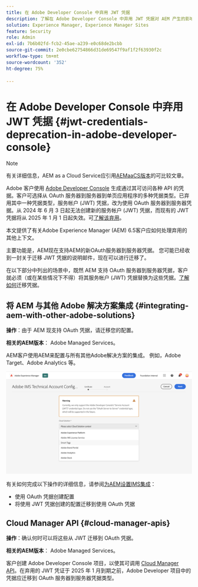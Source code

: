 ```yaml
---
title: 在 Adobe Developer Console 中弃用 JWT 凭据
description: 了解在 Adobe Developer Console 中弃用 JWT 凭据对 AEM 产生的影响
solution: Experience Manager, Experience Manager Sites
feature: Security
role: Admin
exl-id: 7b6b02fd-fcb2-45ae-a239-e0c68de2bcbb
source-git-commit: 2e0cbe62754866d31de69547f9af1f2f63930f2c
workflow-type: tm+mt
source-wordcount: '352'
ht-degree: 75%

---
```


# 在 Adobe Developer Console 中弃用 JWT 凭据 {#jwt-credentials-deprecation-in-adobe-developer-console}

>[!NOTE]
> 有关详细信息，AEM as a Cloud Service应引用[AEMaaCS版本](https://experienceleague.adobe.com/docs/experience-manager-cloud-service/content/security/jwt-credentials-deprecation-in-adobe-developer-console.html?lang=zh-Hans)的可比较文章。

Adobe 客户使用 [Adobe Developer Console](https://developer.adobe.com/console) 生成通过其可访问各种 API 的凭据。客户可选择从 OAuth 服务器到服务器到单页应用程序的多种凭据类型。已弃用其中一种凭据类型，服务帐户 (JWT) 凭据，改为使用 OAuth 服务器到服务器凭据。从 2024 年 6 月 3 日起无法创建新的服务帐户 (JWT) 凭据，而现有的 JWT 凭据将从 2025 年 1 月 1 日起失效。可[了解该弃用](https://developer.adobe.com/developer-console/docs/guides/authentication/ServerToServerAuthentication/migration/)。

本文提供了有关Adobe Experience Manager (AEM) 6.5客户应如何处理弃用的其他上下文。

主要功能是，AEM现在支持AEM的新OAuth服务器到服务器凭据。 您可能已经收到一封关于迁移 JWT 凭据的说明邮件，现在可以进行迁移了。

在以下部分中列出的场景中，既然 AEM 支持 OAuth 服务器到服务器凭据，客户就必须（或在某些情况下不得）将其服务帐户 (JWT) 凭据替换为这些凭据。[了解如何](https://developer.adobe.com/developer-console/docs/guides/authentication/ServerToServerAuthentication/migration/#migration-overview)迁移凭据。

## 将 AEM 与其他 Adobe 解决方案集成 {#integrating-aem-with-other-adobe-solutions}

**操作**：由于 AEM 现支持 OAuth 凭据，请迁移您的配置。

**相关的AEM版本**： Adobe Managed Services。

AEM客户使用AEM来配置与所有其他Adobe解决方案的集成。 例如，Adobe Target、Adobe Analytics 等。

![将 AEM 与其他解决方案集成](/help/sites-administering/assets/jwt-deprecation.png)

有关如何完成以下操作的详细信息，请参阅[为AEM设置IMS集成](/help/sites-administering/setting-up-ims-integrations-for-aem.md)：

* 使用 OAuth 凭据创建配置
* 将使用 JWT 凭据创建的配置迁移到使用 OAuth 凭据

## Cloud Manager API {#cloud-manager-apis}

**操作**：确认何时可以将这些从 JWT 迁移到 OAuth 凭据。

**相关的AEM版本**： Adobe Managed Services。

客户创建 Adobe Developer Console 项目，以使其可调用 [Cloud Manager API](https://developer.adobe.com/experience-cloud/cloud-manager/guides/getting-started/create-api-integration/)。在弃用的 JWT 凭证于 2025 年 1 月到期之前，Adobe Developer 项目中的凭据应迁移到 OAuth 服务器到服务器凭据类型。
